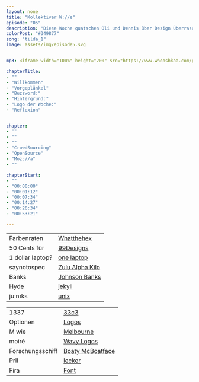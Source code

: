 ```yaml
---
layout: none
title: "Kollektiver W://e"
episode: "05"
description: "Diese Woche quatschen Oli und Dennis über Design Überraschungen, die Crowd, Quellen und offen gelegten Echsenaugen"
colorPost: "#349877"
song: "tilda_1"
image: assets/img/episode5.svg


mp3: <iframe width="100%" height="200" src="https://www.whooshkaa.com/player/episode/id/93298?visual=true" frameborder="0"></iframe>

chapterTitle:
- ""
- "Willkommen"
- "Vorgeplänkel"
- "Buzzword:"
- "Hintergrund:"
- "Logo der Woche:"
- "Reflexion"


chapter:
- ""
- ""
- ""
- "CrowdSourcing"
- "OpenSource"
- "Moz://a"
- ""

chapterStart:
- ""
- "00:00:00"
- "00:01:12"
- "00:07:34"
- "00:14:27"
- "00:26:34"
- "00:53:21"

---
```


<!-- nach 8 einträgen ein neues table erstellen, danke :) !-->

| | |
|:-|:-|
| Farbenraten | [Whatthehex](http://yizzle.com/whatthehex/) |
| 50 Cents für | [99Designs](https://99designs.de/) |
| 1 dollar laptop? | [one laptop](http://one.laptop.org/)  |
| saynotospec | [Zulu Alpha Kilo](https://www.youtube.com/watch?v=essNmNOrQto&amp;feature=youtu.be)  |
| Banks | [Johnson Banks](http://johnsonbanks.co.uk/)  |
| Hyde | [jekyll](https://jekyllrb.com/)  |
| juːnɪks | [unix](https://de.wikipedia.org/wiki/Unix)  |

| | |
|:-|:-|
| 1337 | [33c3](https://media.ccc.de/c/33c3)  |
| Optionen | [Logos](http://johnsonbanks.co.uk/thoughtfortheweek/our-first-design-routes-for-mozilla/)  |
| M wie| [Melbourne](https://www.behance.net/gallery/276451/city-of-melbourne)  |
| moiré | [Wavy Logos](http://www.theverge.com/2015/1/23/7876777/sonos-sound-wave-logo) |
| Forschungsschiff | [Boaty McBoatface](http://www.spiegel.de/wissenschaft/technik/britisches-forschungsschiff-soll-boaty-mcboatface-heissen-a-1087759.html) |
| Pril | [lecker](http://www.spiegel.de/netzwelt/web/virale-werbefallen-pril-schmeckt-nach-haehnchen-a-756532.html) |
| Fira | [Font](https://mozilla.github.io/Fira/) |

